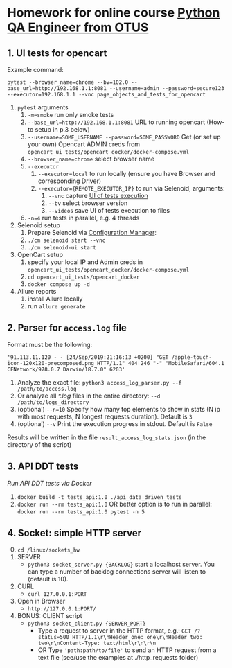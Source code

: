 # Homework for online course [Python QA Engineer from OTUS](https://otus.ru/lessons/avtomatizaciya-web-testirovaniya/)

## 1. UI tests for opencart

Example command:

```
pytest --browser_name=chrome --bv=102.0 --base_url=http://192.168.1.1:8081 --username=admin --password=secure123 --executor=192.168.1.1 --vnc page_objects_and_tests_for_opencart

```

1. `pytest` arguments
   1. `-m=smoke` run only smoke tests
   2. `--base_url=http://192.168.1.1:8081` URL to running opencart (How-to setup in p.3 below)
   2. `--username=SOME_USERNAME --password=SOME_PASSWORD` Get (or set up your own) Opencart ADMIN creds
      from `opencart_ui_tests/opencart_docker/docker-compose.yml`
   3. `--browser_name=chrome` select browser name
   4. `--executor`
      1. `--executor=local` to run locally (ensure you have Browser and corresponding Driver)
      2. `--executor={REMOTE_EXECUTOR_IP}` to run via Selenoid, arguments:
         1. `--vnc` capture [UI of tests execution](https://aerokube.com/selenoid-ui/latest/)
         2. `--bv` select browser version
         3. `--videos` save UI of tests execution to files
   5. `-n=4` run tests in parallel, e.g. 4 threads
2. Selenoid setup
   1. Prepare Selenoid via [Configuration Manager](https://aerokube.com/cm/latest/):
   2. `./cm selenoid start --vnc`
   3. `./cm selenoid-ui start`
3. OpenCart setup
   1. specify your local IP and Admin creds
      in `opencart_ui_tests/opencart_docker/docker-compose.yml`
   2. `cd opencart_ui_tests/opencart_docker`
   3. `docker compose up -d`
4. Allure reports
   1. install Allure locally
   2. run `allure generate`

## 2. Parser for `access.log` file

Format must be the following:

`'91.113.11.120 - - [24/Sep/2019:21:16:13 +0200] "GET /apple-touch-icon-120x120-precomposed.png HTTP/1.1" 404 246 "-" "MobileSafari/604.1 CFNetwork/978.0.7 Darwin/18.7.0" 6203'`

1. Analyze the exact file: `python3 access_log_parser.py --f /path/to/access.log`
2. Or analyze all _*.log_ files in the entire directory: `--d /path/to/logs_directory`
3. (optional) `--n=10` Specify how many top elements to show in stats (N ip with most requests, N longest requests
   duration). Default is `3`
4. (optional) `--v` Print the execution progress in stdout. Default is `False`

Results will be written in the file `result_access_log_stats.json` (in the directory of the script)


## 3. API DDT tests
_Run API DDT tests via Docker_
1. `docker build -t tests_api:1.0 ./api_data_driven_tests`
2. `docker run --rm tests_api:1.0`
   OR better option is to run in parallel:
    `docker run --rm tests_api:1.0 pytest -n 5` 


## 4. Socket: simple HTTP server

0. `cd /linux/sockets_hw`
1. SERVER
   - `python3 socket_server.py {BACKLOG}` start a localhost server. You can type a number of backlog connections server
     will listen to (default is 10).
2. CURL
   - `curl 127.0.0.1:PORT`
3. Open in Browser
   - `http://127.0.0.1:PORT/`
4. BONUS: CLIENT script
   - `python3 socket_client.py {SERVER_PORT}`
      - Type a request to server in the HTTP format, e.g.:
        `GET /?status=500 HTTP/1.1\r\nHeader one: one\r\nHeader two: two\r\nContent-Type: text/html\r\n\r\n`
      - OR Type `'path:path/to/file'` to send an HTTP request from a text file (see/use the examples at ./http_requests
        folder)
